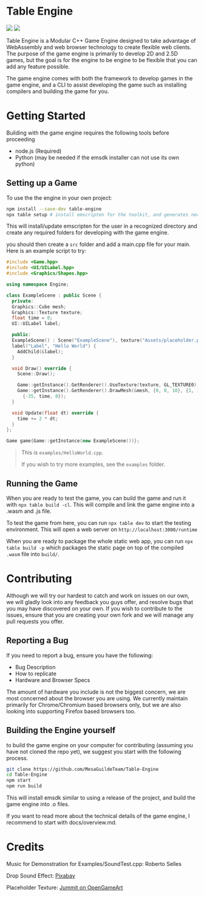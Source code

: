 # Table Engine

![](https://img.shields.io/badge/C%2B%2B-00599C?style=for-the-badge&logo=c%2B%2B&logoColor=white)
![](https://img.shields.io/badge/JavaScript-323330?style=for-the-badge&logo=javascript&logoColor=F7DF1E)

Table Engine is a Modular C++ Game Engine designed to take advantage of 
WebAssembly and web browser technology to create flexible web clients. The purpose
of the game engine is primarily to develop 2D and 2.5D games, but the goal is for
the engine to be engine to be flexible that you can add any feature possible.

The game engine comes with both the framework to develop games in the game engine, 
and a CLI to assist developing the game such as installing compilers and building
the game for you.

# Getting Started

Building with the game engine requires the following tools before proceeding
- node.js (Required)
- Python (may be needed if the emsdk installer can not use its own python)

## Setting up a Game
To use the the engine in your own project:
```sh
npm install --save-dev table-engine
npx table setup # install emscripten for the toolkit, and generates necessary folders
```

This will install/update emscripten for the user in a recognized directory and 
create any required folders for developing with the game engine.

you should then create a `src` folder and add a main.cpp file for your main. 
Here is an example script to try:
```cpp
#include <Game.hpp>
#include <UI/UILabel.hpp>
#include <Graphics/Shapes.hpp>

using namespace Engine;

class ExampleScene : public Scene {
  private:
  Graphics::Cube mesh;
  Graphics::Texture texture;
  float time = 0;
  UI::UILabel label;

  public:
  ExampleScene() : Scene("ExampleScene"), texture("Assets/placeholder.png"),
  label("Label", "Hello World") {
    AddChild(&label);
  }

  void Draw() override {
    Scene::Draw();

    Game::getInstance().GetRenderer().UseTexture(texture, GL_TEXTURE0);
    Game::getInstance().GetRenderer().DrawMesh(&mesh, {0, 0, 10}, {1, 1, 1},
      {-35, time, 0});
  }

  void Update(float dt) override {
    time += 2 * dt;
  }
};

Game game{Game::getInstance(new ExampleScene())};
```
> This is `examples/HelloWorld.cpp`.
>
> If you wish to try more examples, see the `examples` folder.

## Running the Game
When you are ready to test the game, you can build the game and run it with 
`npx table build -cl`. This will compile and link the game engine into a .wasm
and .js file.

To test the game from here, you can run `npx table dev` to start the testing 
environment. This will open a web server on `http://localhost:3000/runtime`

When you are ready to package the whole static web app, you can run `npx table build -p` 
which packages the static page on top of the compiled `.wasm` file into `build/`.

# Contributing
Although we will try our hardest to catch and work on issues on our own, we 
will gladly look into any feedback you guys offer, and resolve bugs that you may
have discovered on your own. If you wish to contribute to the issues, ensure that
you are creating your own fork and we will manage any pull requests you offer.

## Reporting a Bug
If you need to report a bug, ensure you have the following:
- Bug Description
- How to replicate
- Hardware and Browser Specs

The amount of hardware you include is not the biggest concern, we are most
concerned about the browser you are using. We currently maintain primarily for 
Chrome/Chromium based browsers only, but we are also looking into supporting 
Firefox based browsers too.

## Building the Engine yourself
to build the game engine on your computer for contributing (assuming you have 
not cloned the repo yet), we suggest you start with the following process.

```sh
git clone https://github.com/MesaGuildeTeam/Table-Engine
cd Table-Engine
npm start
npm run build
```

This will install emsdk similar to using a release of the project, and build the
game engine into .o files.

If you want to read more about the technical details of the game engine, I
recommend to start with docs/overview.md.

# Credits

Music for Demonstration for Examples/SoundTest.cpp: Roberto Selles

Drop Sound Effect: [Pixabay](https://pixabay.com/sound-effects/drop-sound-effect-240899/)

Placeholder Texture: [Jummit on OpenGameArt](https://opengameart.org/content/grid-placeholder-texture-templategridalbedopng)
